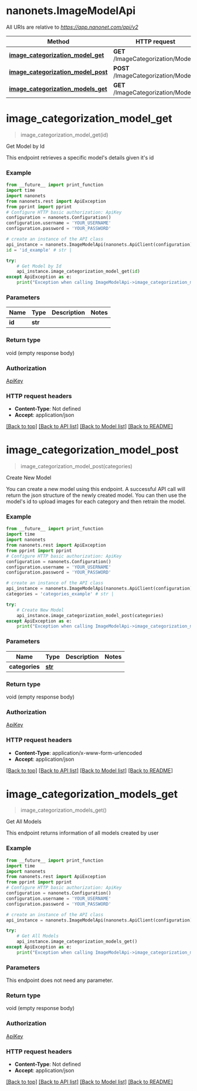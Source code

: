 # nanonets.ImageModelApi

All URIs are relative to *https://app.nanonet.com/api/v2*

Method | HTTP request | Description
------------- | ------------- | -------------
[**image_categorization_model_get**](ImageModelApi.md#image_categorization_model_get) | **GET** /ImageCategorization/Model | Get Model by Id
[**image_categorization_model_post**](ImageModelApi.md#image_categorization_model_post) | **POST** /ImageCategorization/Model/ | Create New Model
[**image_categorization_models_get**](ImageModelApi.md#image_categorization_models_get) | **GET** /ImageCategorization/Models/ | Get All Models

# **image_categorization_model_get**
> image_categorization_model_get(id)

Get Model by Id

This endpoint retrieves a specific model's details given it's id

### Example
```python
from __future__ import print_function
import time
import nanonets
from nanonets.rest import ApiException
from pprint import pprint
# Configure HTTP basic authorization: ApiKey
configuration = nanonets.Configuration()
configuration.username = 'YOUR_USERNAME'
configuration.password = 'YOUR_PASSWORD'

# create an instance of the API class
api_instance = nanonets.ImageModelApi(nanonets.ApiClient(configuration))
id = 'id_example' # str | 

try:
    # Get Model by Id
    api_instance.image_categorization_model_get(id)
except ApiException as e:
    print("Exception when calling ImageModelApi->image_categorization_model_get: %s\n" % e)
```

### Parameters

Name | Type | Description  | Notes
------------- | ------------- | ------------- | -------------
 **id** | **str**|  | 

### Return type

void (empty response body)

### Authorization

[ApiKey](../README.md#ApiKey)

### HTTP request headers

 - **Content-Type**: Not defined
 - **Accept**: application/json

[[Back to top]](#) [[Back to API list]](../README.md#documentation-for-api-endpoints) [[Back to Model list]](../README.md#documentation-for-models) [[Back to README]](../README.md)

# **image_categorization_model_post**
> image_categorization_model_post(categories)

Create New Model

You can create a new model using this endpoint. A successful API call will return the json structure of the newly created model. You can then use the model's id to upload images for each category and then retrain the model.

### Example
```python
from __future__ import print_function
import time
import nanonets
from nanonets.rest import ApiException
from pprint import pprint
# Configure HTTP basic authorization: ApiKey
configuration = nanonets.Configuration()
configuration.username = 'YOUR_USERNAME'
configuration.password = 'YOUR_PASSWORD'

# create an instance of the API class
api_instance = nanonets.ImageModelApi(nanonets.ApiClient(configuration))
categories = 'categories_example' # str | 

try:
    # Create New Model
    api_instance.image_categorization_model_post(categories)
except ApiException as e:
    print("Exception when calling ImageModelApi->image_categorization_model_post: %s\n" % e)
```

### Parameters

Name | Type | Description  | Notes
------------- | ------------- | ------------- | -------------
 **categories** | [**str**](.md)|  | 

### Return type

void (empty response body)

### Authorization

[ApiKey](../README.md#ApiKey)

### HTTP request headers

 - **Content-Type**: application/x-www-form-urlencoded
 - **Accept**: application/json

[[Back to top]](#) [[Back to API list]](../README.md#documentation-for-api-endpoints) [[Back to Model list]](../README.md#documentation-for-models) [[Back to README]](../README.md)

# **image_categorization_models_get**
> image_categorization_models_get()

Get All Models

This endpoint returns information of all models created by user

### Example
```python
from __future__ import print_function
import time
import nanonets
from nanonets.rest import ApiException
from pprint import pprint
# Configure HTTP basic authorization: ApiKey
configuration = nanonets.Configuration()
configuration.username = 'YOUR_USERNAME'
configuration.password = 'YOUR_PASSWORD'

# create an instance of the API class
api_instance = nanonets.ImageModelApi(nanonets.ApiClient(configuration))

try:
    # Get All Models
    api_instance.image_categorization_models_get()
except ApiException as e:
    print("Exception when calling ImageModelApi->image_categorization_models_get: %s\n" % e)
```

### Parameters
This endpoint does not need any parameter.

### Return type

void (empty response body)

### Authorization

[ApiKey](../README.md#ApiKey)

### HTTP request headers

 - **Content-Type**: Not defined
 - **Accept**: application/json

[[Back to top]](#) [[Back to API list]](../README.md#documentation-for-api-endpoints) [[Back to Model list]](../README.md#documentation-for-models) [[Back to README]](../README.md)

